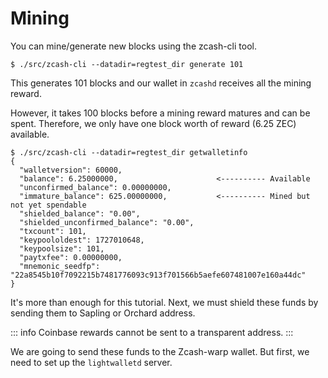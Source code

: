 # Mining

You can mine/generate new blocks using the zcash-cli tool.

```
$ ./src/zcash-cli --datadir=regtest_dir generate 101
```

This generates 101 blocks and our wallet in `zcashd` receives
all the mining reward.

However, it takes 100 blocks before a mining reward matures
and can be spent. Therefore, we only have one block worth
of reward (6.25 ZEC) available.

```
$ ./src/zcash-cli --datadir=regtest_dir getwalletinfo
{
  "walletversion": 60000,
  "balance": 6.25000000,                      <---------- Available
  "unconfirmed_balance": 0.00000000,
  "immature_balance": 625.00000000,           <---------- Mined but not yet spendable
  "shielded_balance": "0.00",
  "shielded_unconfirmed_balance": "0.00",
  "txcount": 101,
  "keypoololdest": 1727010648,
  "keypoolsize": 101,
  "paytxfee": 0.00000000,
  "mnemonic_seedfp": "22a8545b10f7092215b7481776093c913f701566b5aefe607481007e160a44dc"
}
```

It's more than enough for this tutorial. Next, we must shield these funds
by sending them to Sapling or Orchard address. 

::: info
Coinbase rewards cannot
be sent to a transparent address.
:::

We are going to send these funds to the Zcash-warp wallet. But first,
we need to set up the `lightwalletd` server.
